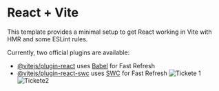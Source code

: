 # React + Vite

This template provides a minimal setup to get React working in Vite with HMR and some ESLint rules.

Currently, two official plugins are available:

- [@vitejs/plugin-react](https://github.com/vitejs/vite-plugin-react/blob/main/packages/plugin-react/README.md) uses [Babel](https://babeljs.io/) for Fast Refresh
- [@vitejs/plugin-react-swc](https://github.com/vitejs/vite-plugin-react-swc) uses [SWC](https://swc.rs/) for Fast Refresh
![Tickete 1](https://github.com/satyamJha002/Tickete-Check-Out/assets/123881268/d1bf02e6-ad27-4993-b11b-4833c8d06d17)
![Tickete2](https://github.com/satyamJha002/Tickete-Check-Out/assets/123881268/fb43cdee-6c8c-4f77-8a6a-721053683be5)
